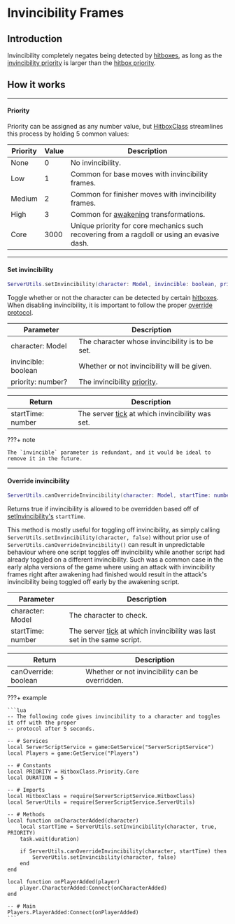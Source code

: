 # Invincibility Frames

## Introduction
Invincibility completely negates being detected by [hitboxes](../hitbox-class/index.md), as long as the [invincibility priority](#priority) is larger than the [hitbox priority](../hitbox-class/api.md#priority).

## How it works

---

#### Priority

Priority can be assigned as any number value, but [HitboxClass](../hitbox-class/index.md) streamlines this process by holding 5 common values:

| Priority | Value | Description                                                                                 |
| -------- | ----- | ------------------------------------------------------------------------------------------- |
| None     | 0     | No invincibility.                                                                           |
| Low      | 1     | Common for base moves with invincibility frames.                                            |
| Medium   | 2     | Common for finisher moves with invincibility frames.                                        |
| High     | 3     | Common for [awakening](focus.md) transformations.                                           |
| Core     | 3000  | Unique priority for core mechanics such recovering from a ragdoll or using an evasive dash. |

---

#### Set invincibility
```lua
ServerUtils.setInvincibility(character: Model, invincible: boolean, priority: number?): number
```

Toggle whether or not the character can be detected by certain [hitboxes](../hitbox-class/index.md).
When disabling invincibility, it is important to follow the proper [override protocol](#override-invincibility).

| Parameter           | Description                                     |
| ------------------- | ----------------------------------------------- |
| character: Model    | The character whose invincibility is to be set. |
| invincible: boolean | Whether or not invincibility will be given.     |
| priority: number?   | The invincibility [priority](#priority).        |

| Return | Description |
| - | - |
| startTime: number | The server [tick](https://create.roblox.com/docs/reference/engine/globals/RobloxGlobals#tick) at which invincibility was set. |

???+ note

    The `invincible` parameter is redundant, and it would be ideal to remove it in the future.

---

#### Override invincibility
```lua
ServerUtils.canOverrideInvincibility(character: Model, startTime: number): boolean
```

Returns true if invincibility is allowed to be overridden based off of [setInvincibility's](#set-invincibility) `startTime`.

This method is mostly useful for toggling off invincibility, as simply calling `ServerUtils.setInvincibility(character, false)` without prior use of `ServerUtils.canOverrideInvincibility()` can result in unpredictable behaviour where one script toggles off invincibility while another script had already toggled on a different invincibility. Such was a common case in the early alpha versions of the game where using an attack with invincibility frames right after awakening had finished would result in the attack's invincibility being toggled off early by the awakening script.

| Parameter | Description |
| - | - |
| character: Model | The character to check. |
| startTime: number | The server [tick](https://create.roblox.com/docs/reference/engine/globals/RobloxGlobals#tick) at which invincibility was last set in the same script. |

| Return               | Description                                     |
| -------------------- | ----------------------------------------------- |
| canOverride: boolean | Whether or not invincibility can be overridden. |

???+ example

    ```lua
    -- The following code gives invincibility to a character and toggles it off with the proper
    -- protocol after 5 seconds.

    -- # Services
    local ServerScriptService = game:GetService("ServerScriptService")
    local Players = game:GetService("Players")

    -- # Constants
    local PRIORITY = HitboxClass.Priority.Core
    local DURATION = 5
    
    -- # Imports
    local HitboxClass = require(ServerScriptService.HitboxClass)
    local ServerUtils = require(ServerScriptService.ServerUtils)

    -- # Methods
    local function onCharacterAdded(character)
        local startTime = ServerUtils.setInvincibility(character, true, PRIORITY)
        task.wait(duration)

        if ServerUtils.canOverrideInvincibility(character, startTime) then
            ServerUtils.setInvincibility(character, false)
        end
    end

    local function onPlayerAdded(player)
        player.CharacterAdded:Connect(onCharacterAdded)
    end

    -- # Main
    Players.PlayerAdded:Connect(onPlayerAdded)
    ```